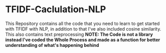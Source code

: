 # TFIDF-Caclulation-NLP
This Repository contains all the code that you need to learn to get started with TFIDF with NLP, in addition to that I've also included cosine similarity. This also contains text preprocessing
**NOTE: The Code is not a library instead I've coded the Whole Process and made as a function for better understanding of what's happening behind**
